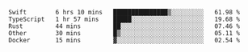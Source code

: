<!--START_SECTION:waka-->
```text
Swift        6 hrs 10 mins   ███████████████▒░░░░░░░░░   61.98 % 
TypeScript   1 hr 57 mins    █████░░░░░░░░░░░░░░░░░░░░   19.68 % 
Rust         44 mins         ██░░░░░░░░░░░░░░░░░░░░░░░   07.46 % 
Other        30 mins         █▒░░░░░░░░░░░░░░░░░░░░░░░   05.11 % 
Docker       15 mins         ▓░░░░░░░░░░░░░░░░░░░░░░░░   02.54 % 
```
<!--END_SECTION:waka-->